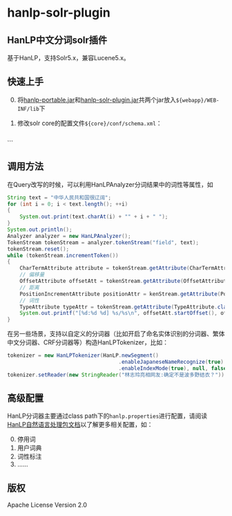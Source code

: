 hanlp-solr-plugin
========

HanLP中文分词solr插件
----------------------
基于HanLP，支持Solr5.x，兼容Lucene5.x。

## 快速上手
 0. 将[hanlp-portable.jar](http://search.maven.org/#search%7Cgav%7C1%7Cg%3A%22com.hankcs%22%20AND%20a%3A%22hanlp%22)和[hanlp-solr-plugin.jar](https://github.com/hankcs/hanlp-solr-plugin/releases)共两个jar放入```${webapp}/WEB-INF/lib```下
 0. 修改solr core的配置文件```${core}/conf/schema.xml```：
 
    ```
<fieldType name="text_cn" class="solr.TextField">
    <analyzer type="index" enableIndexMode="true" class="com.hankcs.lucene.HanLPAnalyzer"/>
    <analyzer type="query" enableIndexMode="true" class="com.hankcs.lucene.HanLPAnalyzer"/>
</fieldType>
    ```

## 调用方法
在Query改写的时候，可以利用HanLPAnalyzer分词结果中的词性等属性，如
```java
String text = "中华人民共和国很辽阔";
for (int i = 0; i < text.length(); ++i)
{
    System.out.print(text.charAt(i) + "" + i + " ");
}
System.out.println();
Analyzer analyzer = new HanLPAnalyzer();
TokenStream tokenStream = analyzer.tokenStream("field", text);
tokenStream.reset();
while (tokenStream.incrementToken())
{
    CharTermAttribute attribute = tokenStream.getAttribute(CharTermAttribute.class);
    // 偏移量
    OffsetAttribute offsetAtt = tokenStream.getAttribute(OffsetAttribute.class);
    // 距离
    PositionIncrementAttribute positionAttr = kenStream.getAttribute(PositionIncrementAttribute.class);
    // 词性
    TypeAttribute typeAttr = tokenStream.getAttribute(TypeAttribute.class);
    System.out.printf("[%d:%d %d] %s/%s\n", offsetAtt.startOffset(), offsetAtt.endOffset(), positionAttr.getPositionIncrement(), attribute, typeAttr.type());
}
```
在另一些场景，支持以自定义的分词器（比如开启了命名实体识别的分词器、繁体中文分词器、CRF分词器等）构造HanLPTokenizer，比如：
```java
tokenizer = new HanLPTokenizer(HanLP.newSegment()
                                    .enableJapaneseNameRecognize(true)
                                    .enableIndexMode(true), null, false);
tokenizer.setReader(new StringReader("林志玲亮相网友:确定不是波多野结衣？"));
```

## 高级配置
 HanLP分词器主要通过class path下的```hanlp.properties```进行配置，请阅读[HanLP自然语言处理包文档](https://github.com/hankcs/HanLP)以了解更多相关配置，如：
 
0. 停用词
0. 用户词典
0. 词性标注 
0. ……

## 版权
 Apache License Version 2.0

